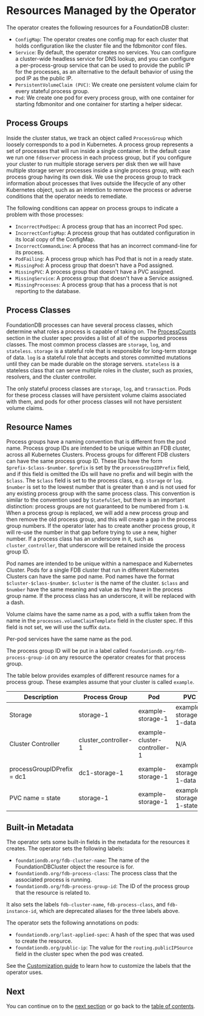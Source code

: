 # Resources Managed by the Operator

The operator creates the following resources for a FoundationDB cluster:

* `ConfigMap`: The operator creates one config map for each cluster that holds configuration like the cluster file and the fdbmonitor conf files.
* `Service`: By default, the operator creates no services. You can configure a cluster-wide headless service for DNS lookup, and you can configure a per-process-group service that can be used to provide the public IP for the processes, as an alternative to the default behavior of using the pod IP as the public IP.
* `PersistentVolumeClaim (PVC)`:  We create one persistent volume claim for every stateful process group.
* `Pod`: We create one pod for every process group, with one container for starting fdbmonitor and one container for starting a helper sidecar.

## Process Groups

Inside the cluster status, we track an object called `ProcessGroup` which loosely corresponds to a pod in Kubernetes. A process group represents a set of processes that will run inside a single container. In the default case we run one `fdbserver` process in each process group, but if you configure your cluster to run multiple storage servers per disk then we will have multiple storage server processes inside a single process group, with each process group having its own disk. We use the process group to track information about processes that lives outside the lifecycle of any other Kubernetes object, such as an intention to remove the process or adverse conditions that the operator needs to remediate.

The following conditions can appear on process groups to indicate a problem with those processes:

* `IncorrectPodSpec`: A process group that has an incorrect Pod spec.
* `IncorrectConfigMap`: A process group that has outdated configuration in its local copy of the ConfigMap.
* `IncorrectCommandLine`: A process that has an incorrect command-line for its process.
* `PodFailing`: A process group which has Pod that is not in a ready state.
* `MissingPod`: A process group that doesn't have a Pod assigned.
* `MissingPVC`: A process group that doesn't have a PVC assigned.
* `MissingService`: A process group that doesn't have a Service assigned.
* `MissingProcesses`: A process group that has a process that is not reporting to the database.

## Process Classes

FoundationDB processes can have several process classes, which determine what roles a process is capable of taking on. The [ProcessCounts](../cluster_spec.md#ProcessCounts) section in the cluster spec provides a list of all of the supported process classes. The most common process classes are `storage`, `log`, and `stateless`. `storage` is a stateful role that is responsible for long-term storage of data. `log` is a stateful role that accepts and stores committed mutations until they can be made durable on the storage servers. `stateless` is a stateless class that can serve multiple roles in the cluster, such as proxies, resolvers, and the cluster controller.

The only stateful process classes are `storage`, `log`, and `transaction`. Pods for these process classes will have persistent volume claims associated with them, and pods for other process classes will not have persistent volume claims.

## Resource Names

Process groups have a naming convention that is different from the pod name. Process group IDs are intended to be unique within an FDB cluster, across all Kubernetes Clusters. Process groups for different FDB clusters can have the same process group ID. These IDs have the form `$prefix-$class-$number`. `$prefix` is set by the `processGroupIDPrefix` field, and if this field is omitted the IDs will have no prefix and will begin with the `$class`. The `$class` field is set to the process class, e.g. `storage` or `log`. `$number` is set to the lowest number that is greater than `0` and is not used for any existing process group with the same process class. This convention is similar to the convention used by `StatefulSet`, but there is an important distinction: process groups are not guaranteed to be numbered from `1-N`. When a process group is replaced, we will add a new process group and then remove the old process group, and this will create a gap in the process group numbers. If the operator later has to create another process group, it will re-use the number in that gap before trying to use a new, higher number. If a process class has an underscore in it, such as `cluster_controller`, that underscore will be retained inside the process group ID.

Pod names are intended to be unique within a namespace and Kubernetes Cluster. Pods for a single FDB cluster that run in different Kubernetes Clusters can have the same pod name. Pod names have the format `$cluster-$class-$number`. `$cluster` is the name of the cluster. `$class` and `$number` have the same meaning and value as they have in the process group name. If the process class has an underscore, it will be replaced with a dash.

Volume claims have the same name as a pod, with a suffix taken from the name in the `processes.volumeClaimTemplate` field in the cluster spec. If this field is not set, we will use the suffix `data`.

Per-pod services have the same name as the pod.

The process group ID will be put in a label called `foundationdb.org/fdb-process-group-id` on any resource the operator creates for that process group.

The table below provides examples of different resource names for a process group. These examples assume that your cluster is called `example`.

| Description            | Process Group        | Pod                          | PVC                     |
| ---------------------- | -------------------- | ---------------------------- | ----------------------- |
| Storage                | storage-1            | example-storage-1            | example-storage-1-data  |
| Cluster Controller     | cluster_controller-1 | example-cluster-controller-1 | N/A                     |
| processGroupIDPrefix = dc1 | dc1-storage-1        | example-storage-1            | example-storage-1-data  |
| PVC name = state       | storage-1            | example-storage-1            | example-storage-1-state |

## Built-in Metadata

The operator sets some built-in fields in the metadata for the resources it creates. The operator sets the following labels:

* `foundationdb.org/fdb-cluster-name`: The name of the FoundationDBCluster object the resource is for.
* `foundationdb.org/fdb-process-class`: The process class that the associated process is running.
* `foundationdb.org/fdb-process-group-id`: The ID of the process group that the resource is related to.

It also sets the labels `fdb-cluster-name`, `fdb-process-class`, and `fdb-instance-id`, which are deprecated aliases for the three labels above. 

The operator sets the following annotations on pods:

* `foundationdb.org/last-applied-spec`: A hash of the spec that was used to create the resource.
* `foundationdb.org/public-ip`: The value for the `routing.publicIPSource` field in the cluster spec when the pod was created.

See the [Customization guide](customization.md#resource-labeling) to learn how to customize the labels that the operator uses.

## Next

You can continue on to the [next section](operations.md) or go back to the [table of contents](index.md).
